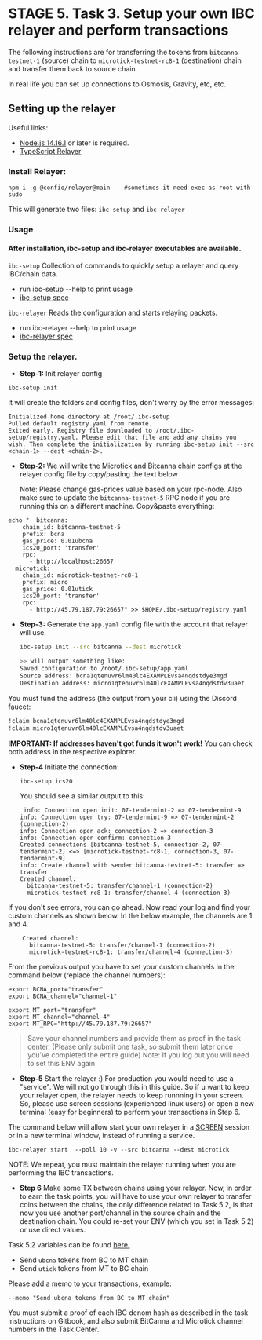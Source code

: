 # STAGE 5. Task 3. Setup your own IBC relayer and perform transactions

The following instructions are for transferring the tokens from `bitcanna-testnet-1` (source) chain to `microtick-testnet-rc8-1` (destination) chain and transfer them back to source chain.

In real life you can set up connections to Osmosis, Gravity, etc, etc. 

## Setting up the relayer

Useful links:
* [Node.js 14.16.1](https://www.google.com/search?q=install+nodejs+ubuntu+20.04) or later is required.
* [TypeScript Relayer](https://github.com/confio/ts-relayer)

### Install Relayer:

```
npm i -g @confio/relayer@main    #sometimes it need exec as root with sudo
```
This will generate two files: `ibc-setup` and `ibc-relayer`

### Usage
#### After installation, ibc-setup and ibc-relayer executables are available.

`ibc-setup`
Collection of commands to quickly setup a relayer and query IBC/chain data.

* run ibc-setup --help to print usage
* [ibc-setup spec](https://github.com/confio/ts-relayer/blob/main/spec/ibc-setup.md)

`ibc-relayer`
Reads the configuration and starts relaying packets.

* run ibc-relayer --help to print usage
* [ibc-relayer spec](https://github.com/confio/ts-relayer/blob/main/spec/ibc-relayer.md)

### Setup the relayer.
- **Step-1:** Init relayer config

```
ibc-setup init 
```
    
It will create the folders and config files, don't worry by the error messages:

```
Initialized home directory at /root/.ibc-setup
Pulled default registry.yaml from remote.
Exited early. Registry file downloaded to /root/.ibc-setup/registry.yaml. Please edit that file and add any chains you wish. Then complete the initialization by running ibc-setup init --src <chain-1> --dest <chain-2>.
```

- **Step-2:** We will write the Microtick and Bitcanna chain configs at the relayer config file by copy/pasting the text below

    Note: Please change gas-prices value based on your rpc-node. Also make sure to update the `bitcanna-testnet-5` RPC node if you are running this on a different machine.
    Copy&paste everything:
```
echo "  bitcanna:
    chain_id: bitcanna-testnet-5
    prefix: bcna
    gas_price: 0.01ubcna
    ics20_port: 'transfer'
    rpc:
      - http://localhost:26657
  microtick:
    chain_id: microtick-testnet-rc8-1
    prefix: micro
    gas_price: 0.01utick
    ics20_port: 'transfer'
    rpc:
      - http://45.79.187.79:26657" >> $HOME/.ibc-setup/registry.yaml
```
- **Step-3:** Generate the `app.yaml` config file with the account that relayer will use.

    ```bash
    ibc-setup init --src bitcanna --dest microtick

    >> will output something like:
    Saved configuration to /root/.ibc-setup/app.yaml
    Source address: bcna1qtenuvr6lm40lc4EXAMPLEvsa4nqdstdye3mgd
    Destination address: micro1qtenuvr6lm40lcEXAMPLEvsa4nqdstdv3uaet
    ```

You must fund the address (the output from your cli) using the Discord faucet:

```bash
!claim bcna1qtenuvr6lm40lc4EXAMPLEvsa4nqdstdye3mgd
!claim micro1qtenuvr6lm40lcEXAMPLEvsa4nqdstdv3uaet
```

**IMPORTANT: If addresses haven't got funds it won't work!**
You can check both address in the respective explorer.


- **Step-4** Initiate the connection:
    ```
    ibc-setup ics20
    ```
    You should see a similar output to this:
    ```
     info: Connection open init: 07-tendermint-2 => 07-tendermint-9
    info: Connection open try: 07-tendermint-9 => 07-tendermint-2 (connection-2)
    info: Connection open ack: connection-2 => connection-3
    info: Connection open confirm: connection-3
    Created connections [bitcanna-testnet-5, connection-2, 07-tendermint-2] <=> [microtick-testnet-rc8-1, connection-3, 07-tendermint-9]
    info: Create channel with sender bitcanna-testnet-5: transfer => transfer
    Created channel:
      bitcanna-testnet-5: transfer/channel-1 (connection-2)
      microtick-testnet-rc8-1: transfer/channel-4 (connection-3)

    ```

If you don't see errors, you can go ahead. Now read your log and find your custom channels as shown below. In the below example, the channels are 1 and 4.
```
    Created channel:
      bitcanna-testnet-5: transfer/channel-1 (connection-2)
      microtick-testnet-rc8-1: transfer/channel-4 (connection-3)
```
From the previous output you have to set your custom channels in the command below (replace the channel numbers):
```
export BCNA_port="transfer"
export BCNA_channel="channel-1"

export MT_port="transfer"
export MT_channel="channel-4"
export MT_RPC="http://45.79.187.79:26657"
```

> Save your channel numbers and provide them as proof in the task center. (Please only submit one task, so submit them later once you've completed the entire guide)
> Note: If you log out you will need to set this ENV again

- **Step-5** Start the relayer :)
For production you would need to use a "service". We will not go through this in this guide. So if u want to keep your relayer open, the relayer needs to keep runnning in your screen. So, please use screen sessions (experienced linux users) or open a new terminal (easy for beginners) to perform your transactions in Step 6.

The command below will allow start your own relayer in a [SCREEN](https://www.google.com/search?q=screen+linux) session or in a new terminal window, instead of running a service.
```
ibc-relayer start  --poll 10 -v --src bitcanna --dest microtick 

```
NOTE: We repeat, you must maintain the relayer running when you are performing the IBC transactions.


- **Step 6** Make some TX between chains using your relayer.
Now, in order to earn the task points, you will have to use your own relayer to transfer coins between the chains, the only difference related to Task 5.2, is that now you use another port/channel in the source chain and the destination chain. You could re-set your ENV (which you set in Task 5.2) or use direct values.

Task 5.2 variables can be found [here.](https://github.com/BitCannaGlobal/testnet-bcna-cosmos/blob/main/instructions/stage5/task5.2.md)

* Send `ubcna` tokens from BC to MT chain
* Send `utick` tokens from MT to BC chain

Please add a memo to your transactions, example: 
```
--memo "Send ubcna tokens from BC to MT chain"
```

You must submit a proof of each IBC denom hash as described in the task instructions on Gitbook, and also submit BitCanna and Microtick channel numbers in the Task Center.

